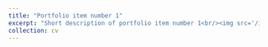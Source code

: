 ```yaml
---
title: "Portfolio item number 1"
excerpt: "Short description of portfolio item number 1<br/><img src='/images/500x300.png'>"
collection: cv
---
```



